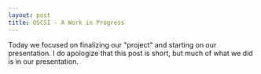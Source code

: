 ```yaml
---
layout: post
title: OSCSI - A Work in Progress
---
```


Today we focused on finalizing our "project" and starting on our presentation. I
do apologize that this post is short, but much of what we did is in our presentation.
